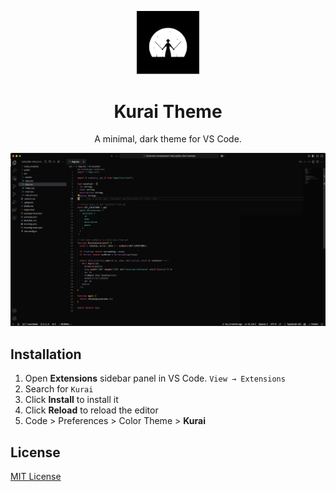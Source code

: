 <p align="center">
  <img alt="Kurai Logo" src="https://raw.githubusercontent.com/eduardo-takeo/kurai-vscode/main/images/logo.png" width="100" />
</p>
<h1 align="center">
  Kurai Theme
</h1>
<p align="center">
  A minimal, dark theme for VS Code.
</p>
<p align="center">
  <img alt="Kurai theme" src="https://raw.githubusercontent.com/eduardo-takeo/kurai-vscode/main/images/screenshot.png" />
</p>

## Installation

1. Open **Extensions** sidebar panel in VS Code. `View → Extensions`
2. Search for `Kurai`
3. Click **Install** to install it
4. Click **Reload** to reload the editor
5. Code > Preferences > Color Theme > **Kurai**

## License

[MIT License](https://github.com/eduardo-takeo/kurai-vscode/blob/main/LICENSE)
